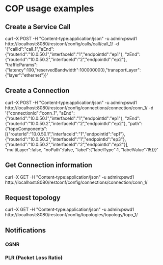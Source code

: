 # COP usage examples

## Create a Service Call

curl -X POST -H "Content-type:application/json" -u admin:pswd1 http://localhost:8080/restconf/config/calls/call/call_1/ -d '{"callId":"call_1","aEnd":{"routerId":"10.0.50.1","interfaceId":"1","endpointId":"ep1"}, "zEnd":{"routerId":"10.0.50.2","interfaceId":"2","endpointId":"ep2"}, "trafficParams":{"latency":100,"reservedBandwidth":100000000},"transportLayer":{"layer":"ethernet"}}'

## Create a Connection
curl -X POST -H "Content-type:application/json" -u admin:pswd1 http://localhost:8080/restconf/config/connections/connection/conn_1/ -d '{"connectionId":"conn_1", "aEnd":{"routerId":"10.0.50.1","interfaceId":"1","endpointId":"ep1"}, "zEnd":{"routerId":"10.0.50.2","interfaceId":"2","endpointId":"ep2"}, "path":{"topoComponents":[{"routerId":"10.0.50.1","interfaceId":"1","endpointId":"ep1"}, {"routerId":"10.0.50.3","interfaceId":"1","endpointId":"ep3"},{"routerId":"10.0.50.2","interfaceId":"2","endpointId":"ep2"}], "multiLayer":false, "noPath":false, "label":{"labelType":1, "labelValue":15}}}'

## Get Connection information

curl -X GET -H "Content-type:application/json" -u admin:pswd1 http://localhost:8080/restconf/config/connections/connection/conn_1/

## Request topology

curl -X GET -H "Content-type:application/json" -u admin:pswd1 http://localhost:8080/restconf/config/topologies/topology/topo_1/

## Notifications

### OSNR

### PLR (Packet Loss Ratio)
